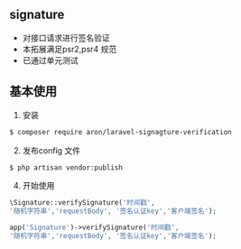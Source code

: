 ## signature

- 对接口请求进行签名验证
- 本拓展满足psr2,psr4 规范
- 已通过单元测试

## 基本使用
1. 安装
```bash
$ composer require aron/laravel-signagture-verification
```

2. 发布config 文件
```bash
$ php artisan vendor:publish
```

4. 开始使用
```php
\Signature::verifySignature('时间戳',
'随机字符串','requestBody', '签名认证key','客户端签名');

app('Signature')->verifySignature('时间戳',
'随机字符串','requestBody', '签名认证key','客户端签名');
```
